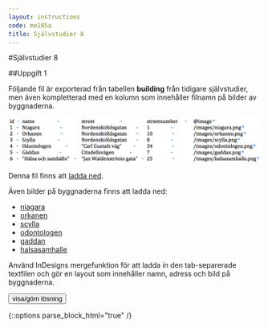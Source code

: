 ```yaml
---
layout: instructions
code: me105a
title: Självstudier 8
---
```


<style>
table {border-collapse: collapse;font-size:smaller}
th, td {border: 1px solid #BBBBBB}
th, td {text-align:left}
th, td {padding: 6px;}
</style>

<script>
  var toggle = function(id) {
  var mydiv = document.getElementById(id);
  if (mydiv.style.display === 'block' || mydiv.style.display === '')
    mydiv.style.display = 'none';
  else
    mydiv.style.display = 'block'
  }
</script>


#Självstudier 8

##Uppgift 1

Följande fil är exporterad från tabellen **building** från tidigare självstudier, men även kompletterad med en kolumn som innehåller filnamn på bilder av byggnaderna. 

![](im8/exportfil.png)

Denna fil finns att [ladda ned](buildings.txt). 

Även bilder på byggnaderna finns att ladda ned:

- [niagara](im8/niagara.png)
- [orkanen](im8/orkanen.png)
- [scylla](im8/scylla.png)
- [odontologen](im8/odontologen.png)
- [gaddan](im8/gaddan.png)
- [halsasamhalle](im8/halsasamhalle.png)

Använd InDesigns mergefunktion för att ladda in den tab-separerade textfilen och gör en layout som innehåller namn, adress och bild på byggnaderna. 

<!--START SHOW/HIDE-->
<input type="button" value="visa/göm lösning" onclick="toggle('answerXXX');">

{::options parse_block_html="true" /}
<div id="answerXXX" style="display:none">

lösning

</div>
<!--END SHOW/HIDE-->


